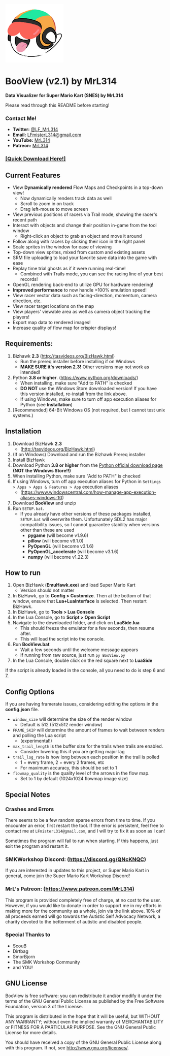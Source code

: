 
![BooView Logo](https://github.com/MrL314/BooView/blob/main/assets/icon.png)

# BooView (v2.1) by MrL314
**Data Visualizer for Super Mario Kart (SNES) by MrL314**

Please read through this README before starting!


### Contact Me!
- **Twitter:** [@LF_MrL314](https://twitter.com/LF_MrL314)
- **Email:** LFmisterL314@gmail.com
- **YouTube:** [MrL314](https://youtube.com/user/misterL314)
- **Patreon:** [MrL314](https://www.patreon.com/MrL314)

### [[Quick Download Here!]](https://github.com/MrL314/BooView/archive/main.zip)


## Current Features
- View **Dynamically rendered** Flow Maps and Checkpoints in a top-down view!
  - Now dynamically renders track data as well
  - Scroll to zoom in on track
  - Drag left-mouse to move screen
- View previous positions of racers via Trail mode, showing the racer's recent path
- Interact with objects and change their position in-game from the tool window
  - Right-click an object to grab an object and move it around
- Follow along with racers by clicking their icon in the right panel
- Scale sprites in the window for ease of viewing
- Top-down view sprites, mixed from custom and existing assets
- SRM file uploading to load your favorite save data into the game with ease
- Replay time trial ghosts as if it were running real-time! 
  - Combined with Trails mode, you can see the racing line of your best records!
- OpenGL rendering back-end to utilize GPU for hardware rendering!
- **Improved performance** to now handle >100% emulation speed!
- View racer vector data such as facing-direction, momentum, camera direction, etc.
- View racer target locations on the map
- View players' viewable area as well as camera object tracking the players!
- Export map data to rendered images!
- Increase quality of flow map for crispier displays!


## Requirements: 

1. Bizhawk **2.3** (http://tasvideos.org/BizHawk.html)
   - Run the prereq installer before installing if on Windows
   - **MAKE SURE it's version 2.3!** Other versions may not work as intended!
2. Python **3.8 or higher**. (https://www.python.org/downloads/)
   - When installing, make sure "Add to PATH" is checked
   - **DO NOT** use the Windows Store downloaded version! If you have this version installed, re-install from the link above.
   - If using Windows, make sure to turn off app execution aliases for Python (see **Installation**)
3. [Recommended] 64-Bit Windows OS (not required, but I cannot test unix systems.)



## Installation

1. Download BizHawk **2.3**
   - (http://tasvideos.org/BizHawk.html)
2. (If on Windows) Download and run the Bizhawk Prereq installer
3. Install BizHawk
4. Download Python **3.8 or higher** from the [Python official download page](https://www.python.org/downloads/) **(NOT the Windows Store!!)**
5. When installing Python, make sure "Add to PATH" is checked
6. If using Windows, turn off app execution aliases for Python in `Settings > Apps > Apps & Features > App` execution aliases 
   - (https://www.windowscentral.com/how-manage-app-execution-aliases-windows-10)
7. Download **BooView** and unzip
8. Run `SETUP.bat`.
   - If you already have other versions of these packages installed, `SETUP.bat` will overwrite them. Unfortunately SDL2 has major compatibility issues, so I cannot guarantee stability when versions other than these are used
      - **pygame** (will become v1.9.6)
      - **pillow** (will become v9.1.0)
      - **PyOpenGL** (will become v3.1.6)
      - **PyOpenGL_accelerate** (will become v3.1.6)
      - **numpy** (will become v1.22.3)



## How to run

1. Open BizHawk (**EmuHawk.exe**) and load Super Mario Kart
   - Version should not matter
2. In BizHawk, go to **Config > Customize**. Then at the bottom of that window, ensure that **Lua+LuaInterface** is selected. Then restart BizHawk.
3. In BizHawk, go to **Tools > Lua Console**
4. In the Lua Console, go to **Script > Open Script**
5. Navigate to the downloaded folder, and click on **LuaSide.lua**
   - This should freeze the emulator for a few seconds, then resume after.
   - This will load the script into the console.
6. Run **BooView.bat**
   - Wait a few seconds until the welcome message appears
   - If running from raw source, just run `py BooView.py`
7. In the Lua Console, double click on the red square next to **LuaSide**

If the script is already loaded in the console, all you need to do is step 6 and 7.



## Config Options

If you are having framerate issues, considering editting the options in the **config.json** file. 
- `window_size` will determine the size of the render window
  - Default is 512 (512x512 render window)
- `FRAME_SKIP` will determine the amount of frames to wait between renders and polling the Lua script
  - (experimental!)
- `max_trail_length` is the buffer size for the trails when trails are enabled.
  - Consider lowering this if you are getting major lag
- `trail_log_rate` is how long between each position in the trail is polled 
  - 1 = every frame, 2 = every 2 frames, etc
  - For maximum accuracy, this should be set to 1
- `flowmap_quality` is the quality level of the arrows in the flow map.
    - Set to 1 by default (1024x1024 flowmap image size)




## Special Notes
### Crashes and Errors
There seems to be a few random sparse errors from time to time. If you encounter an error, first restart the tool. If the error is persistent, feel free to contact me at `LFmisterL314@gmail.com`, and I will try to fix it as soon as I can!

Sometimes the program will fail to run when starting. If this happens, just exit the program and restart it. 


### SMKWorkshop Discord: (https://discord.gg/QNcKNQC)
If you are interested in updates to this project, or Super Mario Kart in general, come join the 
Super Mario Kart Workshop Discord!


### MrL's Patreon: (https://www.patreon.com/MrL314)
This program is provided completely free of charge, at no cost to the user. However, if you would 
like to donate in order to support me in my efforts in making more for the community as a whole, 
join via the link above. 10% of all proceeds earned will go towards the Autistic Self Advocacy 
Network, a charity devoted to the betterment of autistic and disabled people.




### Special Thanks to
- ScouB
- Dirtbag
- SmorBjorn
- The SMK Workshop Community
- and YOU!


## GNU License
BooView is free software: you can redistribute it and/or modify
it under the terms of the GNU General Public License as published by
the Free Software Foundation, version 3 of the License.

This program is distributed in the hope that it will be useful,
but WITHOUT ANY WARRANTY; without even the implied warranty of
MERCHANTABILITY or FITNESS FOR A PARTICULAR PURPOSE.  See the
GNU General Public License for more details.

You should have received a copy of the GNU General Public License
along with this program.  If not, see <http://www.gnu.org/licenses/>.
